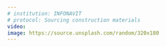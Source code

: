 ```yaml
---
# institution: INFONAVIT
# protocol: Sourcing construction materials
video: 
image: https://source.unsplash.com/random/320x180
---
```

